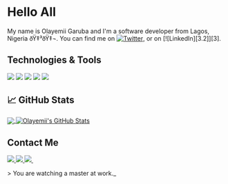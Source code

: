 # Hello All

My name is Olayemii Garuba and I'm a software developer from Lagos, Nigeria ðŸ‡³ðŸ‡¬. You can find me on [![Twitter][1.2]][1],  or on [![LinkedIn][3.2]][3].

## Technologies & Tools


<img src="https://img.shields.io/badge/javascript-%23F7DF1E.svg?&style=for-the-badge&logo=javascript&logoColor=white" /> <img src="https://img.shields.io/badge/python-%233776AB.svg?&style=for-the-badge&logo=python&logoColor=white" /> <img src="https://img.shields.io/badge/react-%2361DAFB.svg?&style=for-the-badge&logo=react&logoColor=white" /> <img src="https://img.shields.io/badge/php-%23777BB4.svg?&style=for-the-badge&logo=php&logoColor=white" /> <img src="https://img.shields.io/badge/flutter-%2302569B.svg?&style=for-the-badge&logo=flutter&logoColor=white" />


## &#x1f4c8; GitHub Stats

<a href="https://github.com/MrMagloire/MrMagloire">
  <img align="center" src="https://github-readme-stats.vercel.app/api/top-langs/?username=MrMagloire&hide=java,html,tex&title_color=ffffff&text_color=c9cacc&icon_color=2bbc8a&bg_color=1d1f21&langs_count=3" />
</a>
<a href="https://github.com/MrMagloire/MrMagloire">
  <img align="center" src="https://github-readme-stats.vercel.app/api?username=MrMagloire&show_icons=true&line_height=27&count_private=true&title_color=ffffff&text_color=c9cacc&icon_color=2bbc8a&bg_color=1d1f21" alt="Olayemii's GitHub Stats" />
</a>

<!-- <a href="https://github.com/olayemii/flutter-ui-kits">
  <img align="center" src="https://github-readme-stats.vercel.app/api/pin/?username=olayemii&repo=flutter-ui-kits&title_color=ffffff&text_color=c9cacc&icon_color=2bbc8a&bg_color=1d1f21" />
</a> -->


<!-- <a href="https://github.com/olayemii//pangaea-frontend">
  <img align="center" src="https://github-readme-stats.vercel.app/api/pin/?username=olayemii&repo=pangaea-frontend&title_color=ffffff&text_color=c9cacc&icon_color=2bbc8a&bg_color=1d1f21" />
</a>   -->

## Contact Me


<a href="https://api.whatsapp.com/send?phone=2250708674556&text=Hello%20Olayemii,%20I%20got%20your%20contact%20from%20your%20Github%20profile" alt="Connect on Whatsapp"> 
    <img src="https://img.shields.io/badge/WHATSAPP-%2325D366.svg?&style=for-the-badge&logo=whatsapp&logoColor=white" /> 
</a>
<a href="https://twitter.com/mnsieurmaguy" alt="Follow Me on Twitter"> 
    <img src="https://img.shields.io/badge/twitter-%231DA1F2.svg?&style=for-the-badge&logo=twitter&logoColor=white" />
</a>
<!-- <a href="https://www.linkedin.com/in/olayemi-garuba-424342144" alt="Connect on LinkedIn"> 
  <img src="https://img.shields.io/badge/linkedin-%230077B5.svg?&style=for-the-badge&logo=linkedin&logoColor=white" />
</a>&nbsp; -->
<a href="mailto:angyaom@gmail.com">
  <img src="https://img.shields.io/badge/email me-%23D14836.svg?&style=for-the-badge&logo=gmail&logoColor=white" />
</a>&nbsp;&nbsp;

<!-- links to social media icons -->

<!-- icons with padding -->

[1.1]: http://i.imgur.com/tXSoThF.png (twitter icon with padding)
[2.1]: http://i.imgur.com/0o48UoR.png (github icon with padding)

<!-- icons without padding -->

[1.2]: http://i.imgur.com/wWzX9uB.png (twitter icon without padding)
[2.2]: http://i.imgur.com/9I6NRUm.png (github icon without padding)
<!-- [3.2]: https://raw.githubusercontent.com/MartinHeinz/MartinHeinz/master/linkedin-3-16.png (LinkedIn icon without padding) -->


<!-- links to your social media accounts -->

[1]: https://twitter.com/mnsieurmaguy
[2]: https://github.com/MrMagloire
<!-- [3]: https://www.linkedin.com/in/olayemii/ -->



\> You are watching a master at work._

<!-- Resources -->
<!-- Icons: https://simpleicons.org/ -->
<!-- GitHub Stats: https://github.com/anuraghazra/github-readme-stats -->
<!-- Emojis: https://emojipedia.org/emoji/ -->
<!-- HTML Emojis: https://www.fileformat.info/index.htm -->
<!-- Shields: https://shields.io/ -->
<!-- Awesome GitHub Profile README: https://github.com/abhisheknaiidu/awesome-github-profile-readme -->

